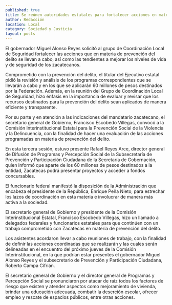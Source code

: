 ```yaml
---
published: true
title: Se reúnen autoridades estatales para fortalecer acciones en materia de prevención del delito
author: Redacción
location: Local
category: Sociedad y Justicia
layout: posts
---
```


El gobernador Miguel Alonso Reyes solicitó al grupo de Coordinación Local de Seguridad fortalecer las acciones que en materia de prevención del delito se llevan a cabo, así como las tendientes a mejorar los niveles de vida y de seguridad de los zacatecanos.

Comprometido con la prevención del delito, el titular del Ejecutivo estatal pidió la revisión y análisis de los programas correspondientes que se llevarán a cabo y en los que se aplicarán 60 millones de pesos destinados por la Federación.
Además, en la reunión del Grupo de Coordinación Local de Seguridad, hizo énfasis en la importancia de evaluar y revisar que los recursos destinados para la prevención del delito sean aplicados de manera eficiente y transparente. 

Por su parte y en atención a las indicaciones del mandatario zacatecano, el secretario general de Gobierno, Francisco Escobedo Villegas, convocó a la Comisión Interinstitucional Estatal para la Prevención Social de la Violencia y la Delincuencia, con la finalidad de hacer una evaluación de las acciones programadas en materia de prevención del delito.

En esta tercera sesión, estuvo presente Rafael Reyes Arce, director general de Difusión de Programas y Percepción Social de la Subsecretaría de Prevención y Participación Ciudadana de la Secretaría de Gobernación, quien informó que aparte de los 60 millones de pesos destinados a la entidad, Zacatecas podrá presentar proyectos y acceder a fondos concursables.

El funcionario federal manifestó la disposición de la Administración que encabeza el presidente de la República, Enrique Peña Nieto, para estrechar los lazos de coordinación en esta materia e involucrar de manera más activa a la sociedad.

El secretario general de Gobierno y presidente de la Comisión Interinstitucional Estatal, Francisco Escobedo Villegas, hizo un llamado a delegados federales y funcionarios estatales para que continúen con un trabajo comprometido con Zacatecas en materia de prevención del delito.

Los asistentes acordaron llevar a cabo reuniones de trabajo, con la finalidad de definir las acciones coordinadas que se realizarán y las cuales serán delineadas en el encuentro del próximo jueves de la Comisión Interinstitucional, en la que podrían estar presentes el gobernador Miguel Alonso Reyes y el subsecretario de Prevención y Participación Ciudadana, Roberto Campa Cifrián.

El secretario general de Gobierno y el director  general de Programas y Percepción Social se pronunciaron por atacar de raíz todos los factores de riesgo que existen y atender aspectos como mejoramiento de vivienda, brindar una educación adecuada, combatir la deserción escolar, ofrecer empleo y rescate de espacios públicos, entre otras acciones.
